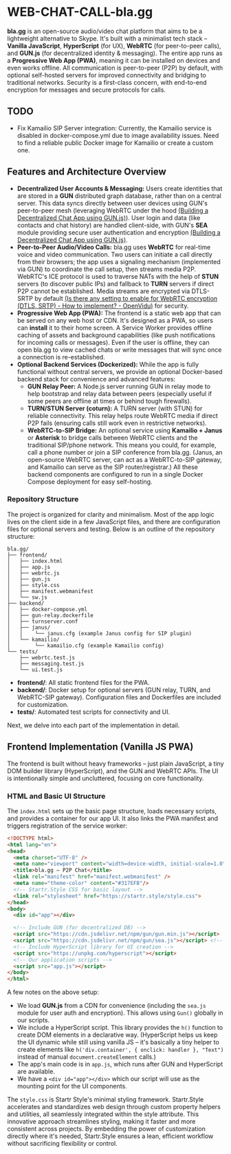 # WEB-CHAT-CALL-bla.gg

**bla.gg** is an open-source audio/video chat platform that aims to be a lightweight alternative to Skype. It's built with a minimalist tech stack – **Vanilla JavaScript**, **HyperScript** (for UX), **WebRTC** (for peer-to-peer calls), and **GUN.js** (for decentralized identity & messaging). The entire app runs as a **Progressive Web App (PWA)**, meaning it can be installed on devices and even works offline. All communication is peer-to-peer (P2P) by default, with optional self-hosted servers for improved connectivity and bridging to traditional networks. Security is a first-class concern, with end-to-end encryption for messages and secure protocols for calls. 

## TODO
- Fix Kamailio SIP Server integration: Currently, the Kamailio service is disabled in docker-compose.yml due to image availability issues. Need to find a reliable public Docker image for Kamailio or create a custom one.

## Features and Architecture Overview

- **Decentralized User Accounts & Messaging:** Users create identities that are stored in a **GUN** distributed graph database, rather than on a central server. This data syncs directly between user devices using GUN's peer-to-peer mesh (leveraging WebRTC under the hood [(Building a Decentralized Chat App using GUN.js)](https://dev.to/envoy_/building-a-decentralized-chat-app-using-gunjs-and-svelte-29h6#:~:text=Unlike%20a%20centralized%20database%20that,Merkle%20trees)). User login and data (like contacts and chat history) are handled client-side, with GUN's **SEA** module providing secure user authentication and encryption [(Building a Decentralized Chat App using GUN.js)](https://dev.to/envoy_/building-a-decentralized-chat-app-using-gunjs-and-svelte-29h6#:~:text=and%20,different%20technique%20to%20link%20peers).
- **Peer-to-Peer Audio/Video Calls:** bla.gg uses **WebRTC** for real-time voice and video communication. Two users can initiate a call directly from their browsers; the app uses a signaling mechanism (implemented via GUN) to coordinate the call setup, then streams media P2P. WebRTC's ICE protocol is used to traverse NATs with the help of **STUN** servers (to discover public IPs) and fallback to **TURN** servers if direct P2P cannot be established. Media streams are encrypted via DTLS-SRTP by default [(Is there any setting to enable for WebRTC encryption (DTLS, SRTP) - How to implement? - OpenVidu)](https://openvidu.discourse.group/t/is-there-any-setting-to-enable-for-webrtc-encryption-dtls-srtp/811#:~:text=WebRTC%20is%20always%20encrypted,currently%20in%20an%20HTTPS%20page) for security.
- **Progressive Web App (PWA):** The frontend is a static web app that can be served on any web host or CDN. It's designed as a PWA, so users can **install** it to their home screen. A Service Worker provides offline caching of assets and background capabilities (like push notifications for incoming calls or messages). Even if the user is offline, they can open bla.gg to view cached chats or write messages that will sync once a connection is re-established.
- **Optional Backend Services (Dockerized):** While the app is fully functional without central servers, we provide an optional Docker-based backend stack for convenience and advanced features:
    - **GUN Relay Peer:** A Node.js server running GUN in relay mode to help bootstrap and relay data between peers (especially useful if some peers are offline at times or behind tough firewalls).
    - **TURN/STUN Server (coturn):** A TURN server (with STUN) for reliable connectivity. This relay helps route WebRTC media if direct P2P fails (ensuring calls still work even in restrictive networks).
    - **WebRTC-to-SIP Bridge:** An optional service using **Kamailio + Janus** or **Asterisk**  to bridge calls between WebRTC clients and the traditional SIP/phone network. This means you could, for example, call a phone number or join a SIP conference from bla.gg. (Janus, an open-source WebRTC server, can act as a WebRTC-to-SIP gateway, and Kamailio can serve as the SIP router/registrar.) All these backend components are configured to run in a single Docker Compose deployment for easy self-hosting.
 
### Repository Structure

The project is organized for clarity and minimalism. Most of the app logic lives on the client side in a few JavaScript files, and there are configuration files for optional servers and testing. Below is an outline of the repository structure:

```plaintext
bla.gg/
├── frontend/
│   ├── index.html
│   ├── app.js
│   ├── webrtc.js
│   ├── gun.js
│   ├── style.css
│   ├── manifest.webmanifest
│   └── sw.js
├── backend/
│   ├── docker-compose.yml
│   ├── gun-relay.dockerfile
│   ├── turnserver.conf
│   ├── janus/
│   │    └── janus.cfg (example Janus config for SIP plugin)
│   └── kamailio/
│        └── kamailio.cfg (example Kamailio config)
└── tests/
    ├── webrtc.test.js
    ├── messaging.test.js
    └── ui.test.js
```

- **frontend/**: All static frontend files for the PWA.
- **backend/**: Docker setup for optional servers (GUN relay, TURN, and WebRTC-SIP gateway). Configuration files and Dockerfiles are included for customization.
- **tests/**: Automated test scripts for connectivity and UI.

Next, we delve into each part of the implementation in detail.

## Frontend Implementation (Vanilla JS PWA)

The frontend is built without heavy frameworks – just plain JavaScript, a tiny DOM builder library (HyperScript), and the GUN and WebRTC APIs. The UI is intentionally simple and uncluttered, focusing on core functionality.

### HTML and Basic UI Structure

The `index.html` sets up the basic page structure, loads necessary scripts, and provides a container for our app UI. It also links the PWA manifest and triggers registration of the service worker:

```html
<!DOCTYPE html>
<html lang="en">
<head>
  <meta charset="UTF-8" />
  <meta name="viewport" content="width=device-width, initial-scale=1.0" />
  <title>bla.gg – P2P Chat</title>
  <link rel="manifest" href="manifest.webmanifest" />
  <meta name="theme-color" content="#317EFB"/>
  <!-- Startr.Style CSS for basic layout -->
  <link rel="stylesheet" href="https://startr.style/style.css">
</head>
<body>
  <div id="app"></div>

  <!-- Include GUN (for decentralized DB) -->
  <script src="https://cdn.jsdelivr.net/npm/gun/gun.min.js"></script>
  <script src="https://cdn.jsdelivr.net/npm/gun/sea.js"></script> <!-- security module -->
  <!-- Include HyperScript library for UI creation -->
  <script src="https://unpkg.com/hyperscript"></script>
  <!-- Our application scripts -->
  <script src="app.js"></script>
</body>
</html>
```

A few notes on the above setup:

- We load **GUN.js** from a CDN for convenience (including the `sea.js` module for user auth and encryption). This allows using `Gun()` globally in our scripts.
- We include a HyperScript script. This library provides the `h()` function to create DOM elements in a declarative way. (HyperScript helps us keep the UI dynamic while still using vanilla JS – it's basically a tiny helper to create elements like `h('div.container', { onclick: handler }, "Text")` instead of manual `document.createElement` calls.)
- The app's main code is in `app.js`, which runs after GUN and HyperScript are available.
- We have a `<div id="app"></div>` which our script will use as the mounting point for the UI components.

The `style.css` is Startr Style's minimal styling framework. Startr.Style accelerates and standardizes web design through custom property helpers and utilities, all seamlessly integrated within the style attribute. This innovative approach streamlines styling, making it faster and more consistent across projects. By embedding the power of customization directly where it's needed, Startr.Style ensures a lean, efficient workflow without sacrificing flexibility or control.

